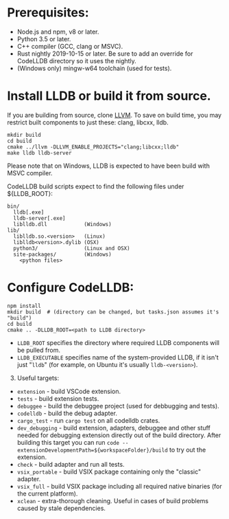 # Prerequisites:
- Node.js and npm, v8 or later.
- Python 3.5 or later.
- C++ compiler (GCC, clang or MSVC).
- Rust nightly 2019-10-15 or later.  Be sure to add an override for CodeLLDB directory so it uses the nightly.
- (Windows only) mingw-w64 toolchain (used for tests).

# Install LLDB or build it from source.

If you are building from source, clone [LLVM](https://github.com/llvm/llvm-project).  To save on build time, you may
restrict built components to just these: clang, libcxx, lldb.
```
mkdir build
cd build
cmake ../llvm -DLLVM_ENABLE_PROJECTS="clang;libcxx;lldb"
make lldb lldb-server
```
Please note that on Windows, LLDB is expected to have been build with MSVC compiler.

CodeLLDB build scripts expect to find the following files under ${LLDB_ROOT}:
```
bin/
  lldb[.exe]
  lldb-server[.exe]
  liblldb.dll            (Windows)
lib/
  liblldb.so.<version>   (Linux)
  liblldb<version>.dylib (OSX)
  python3/               (Linux and OSX)
  site-packages/         (Windows)
    <python files>
```

# Configure CodeLLDB:
```
npm install
mkdir build  # (directory can be changed, but tasks.json assumes it's "build")
cd build
cmake .. -DLLDB_ROOT=<path to LLDB directory>
```
- `LLDB_ROOT` specifies the directory where required LLDB components will be pulled from.
- `LLDB_EXECUTABLE` specifies name of the system-provided LLDB, if it isn't just "`lldb`" (for example, on Ubuntu it's usually `lldb-<version>`).

3. Useful targets:
- `extension` - build VSCode extension.
- `tests` - build extension tests.
- `debuggee` - build the debuggee project (used for debbugging and tests).
- `codelldb` - build the debug adapter.
- `cargo_test` - run `cargo test` on all codelldb crates.
- `dev_debugging` - build extension, adapters, debuggee and other stuff needed for debugging extension directly out of the build directory.
After building this target you can run `code --extensionDevelopmentPath=${workspaceFolder}/build` to try out the extension.
- `check` - build adapter and run all tests.
- `vsix_portable` - build VSIX package containing only the "classic" adapter.
- `vsix_full` - build VSIX package including all required native binaries (for the current platform).
- `xclean` - extra-thorough cleaning.  Useful in cases of build problems caused by stale dependencies.
